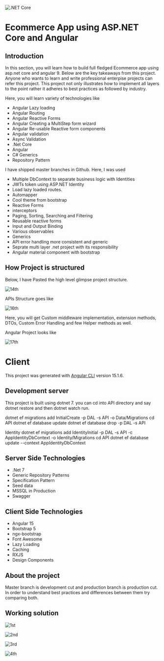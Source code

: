 ![.NET Core](https://github.com/mjasimuddin/Supermarket)

# Ecommerce App using ASP.NET Core and Angular

## Introduction
In this section, you will learn how to build full fledged Ecommerce app using asp.net core and angular 9. Below are the key takeaways from this project. Anyone who wants to learn and write professional enterpise projects can refer this project. This project not only illustrates how to implement all layers to the point rather it adheres to best practices as followed by industry.
 
Here, you will learn variety of technologies like

-	Angular Lazy loading
-	Angular Routing
-	Angular Reactive Forms
-	Angular Creating a MultiStep form wizard
-	Angular Re-usable Reactive form components
-	Angular validation 
-	Async Validation
-	.Net Core
-	Angular
-	C# Generics
-	Repository Pattern

I have shipped master branches in Github. Here, I was used
 
-	Multiple DbContext to separate business logic with Identities
-	JWTs token using ASP.NET Identity
-	Load lazy loaded routes.
-	Automapper
-	Cool theme from bootstrap 
-	Reactive Forms
-	interceptors
-	Paging, Sorting, Searching and Filtering
-	Reusable reactive forms
-	Input and Output Binding
-	Various observables
-	Generics
-	API error handling more consistent and generic
-	Seprate multi layer .net project with its responsibility 
-	Angular material component with bootstrap

## How Project is structured 

Below, I have Pasted the high level glimpse project structure.

![14th](https://github.com/mjasimuddin/Supermarket/blob/master/client/src/assets/images/screenshot/API-archicture-1.png)

APIs Structure goes like

![16th](https://github.com/mjasimuddin/Supermarket/blob/master/client/src/assets/images/screenshot/API-archicture-2.png)

Here, you will get Custom middleware implementation, extension methods, DTOs, Custom Error Handling and few Helper methods as well.
 
Angular Project looks like 

![17th](https://github.com/mjasimuddin/Supermarket/blob/master/client/src/assets/images/screenshot/Clien_archicture_1.png)


# Client

This project was generated with [Angular CLI](https://github.com/angular/angular-cli) version 15.1.6.

## Development server

This project is built using dotnet 7. you can cd into API directory and say dotnet restore and  then dotnet watch run.

dotnet ef migrations add InitialCreate -p DAL -s API -o Data/Migrations
cd API
dotnet ef database update
dotnet ef database drop -p DAL -s API

Identity 
dotnet ef migrations add IdentityInitial -p DAL -s API -c AppIdentityDbContext -o Identity/Migrations
cd API
dotnet ef database update --context AppIdentityDbContext

## Server Side Technologies

- .Net 7
- Generic Repository Patterns
- Specification Pattern
- Seed data
- MSSQL in Production
- Swagger


## Client Side Technologies

- Angular 15
- Bootstrap 5
- ngx-bootstrap
- Font Awesome
- Lazy Loading
- Caching
- RXJS
- Design Components


## About the project

Master branch is development cut and production branch is production cut. In order to understand best practices and differences between them try comparing both.


## Working solution

![1st](https://github.com/mjasimuddin/Supermarket/blob/master/client/src/assets/images/screenshot/home.png)

![2nd](https://github.com/mjasimuddin/Supermarket/blob/master/client/src/assets/images/screenshot/shop.png)

![3rd](https://github.com/mjasimuddin/Supermarket/blob/master/client/src/assets/images/screenshot/shop_1.png)

![4th](https://github.com/mjasimuddin/Supermarket/blob/master/client/src/assets/images/screenshot/login_page.png)



